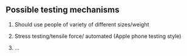 ## Possible testing mechanisms

1) Should use people of variety of different sizes/weight

2) Stress testing/tensile force/ automated (Apple phone testing style)

3) ...
